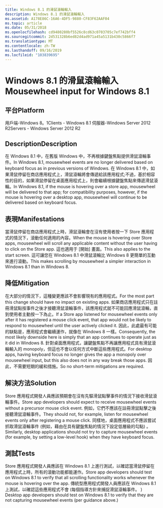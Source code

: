 ```yaml
---
title: Windows 8.1 的滑鼠滾輪輸入
description: Windows 8.1 的滑鼠滾輪輸入
ms.assetid: A178E86C-16A6-4DF5-9880-CF83F62AAF04
ms.topic: article
ms.date: 05/31/2018
ms.openlocfilehash: cd9480280bf5526c8cd63c0703705c7ef742bff4
ms.sourcegitcommit: 2d531328b6ed82d4ad971a45a5131b430c5866f7
ms.translationtype: MT
ms.contentlocale: zh-TW
ms.lasthandoff: 09/16/2019
ms.locfileid: "103839695"
---
```

# <a name="mousewheel-input-for-windows-81"></a><span data-ttu-id="ffe70-103">Windows 8.1 的滑鼠滾輪輸入</span><span class="sxs-lookup"><span data-stu-id="ffe70-103">Mousewheel input for Windows 8.1</span></span>

## <a name="platform"></a><span data-ttu-id="ffe70-104">平台</span><span class="sxs-lookup"><span data-stu-id="ffe70-104">Platform</span></span>

<dl> <span data-ttu-id="ffe70-105">用戶端-Windows 8。1</span><span class="sxs-lookup"><span data-stu-id="ffe70-105">Clients - Windows 8.1</span></span>  
<span data-ttu-id="ffe70-106">伺服器-Windows Server 2012 R2</span><span class="sxs-lookup"><span data-stu-id="ffe70-106">Servers - Windows Server 2012 R2</span></span>  
</dl>

## <a name="description"></a><span data-ttu-id="ffe70-107">Description</span><span class="sxs-lookup"><span data-stu-id="ffe70-107">Description</span></span>

<span data-ttu-id="ffe70-108">在 Windows 8.1 中，在舊版 Windows 中，不再根據鍵盤焦點提供滑鼠滾輪事件。</span><span class="sxs-lookup"><span data-stu-id="ffe70-108">In Windows 8.1, mousewheel events are no longer delivered based on keyboard focus as in previous versions of Windows.</span></span> <span data-ttu-id="ffe70-109">在 Windows 8.1 中，如果滑鼠停留在商店應用程式上，滑鼠滾輪將會傳遞給該應用程式;不過，基於相容性的目的，如果滑鼠停留在桌面應用程式上，則會繼續根據鍵盤焦點來傳遞滑鼠滾輪。</span><span class="sxs-lookup"><span data-stu-id="ffe70-109">In Windows 8.1, if the mouse is hovering over a store app, mousewheel will be delivered to that app; for compatibility purposes, however, if the mouse is hovering over a desktop app, mousewheel will continue to be delivered based on keyboard focus.</span></span>

## <a name="manifestations"></a><span data-ttu-id="ffe70-110">表現</span><span class="sxs-lookup"><span data-stu-id="ffe70-110">Manifestations</span></span>

<span data-ttu-id="ffe70-111">當滑鼠停留在商店應用程式上時，滑鼠滾輪會在沒有使用者按一下 Store 應用程式的情況下，滾動任何適用的內容。</span><span class="sxs-lookup"><span data-stu-id="ffe70-111">When the mouse is hovering over Store apps, mousewheel will scroll any applicable content without the user having to click on the Store app.</span></span> <span data-ttu-id="ffe70-112">這也適用于 [開始] 畫面。</span><span class="sxs-lookup"><span data-stu-id="ffe70-112">This also applies to the start screen.</span></span> <span data-ttu-id="ffe70-113">這可讓您在 Windows 8.1 中滑鼠滾輪比 Windows 8 更簡單的互動來進行滾動。</span><span class="sxs-lookup"><span data-stu-id="ffe70-113">This makes scrolling by mousewheel a simpler interaction in Windows 8.1 than in Windows 8.</span></span>

## <a name="mitigation"></a><span data-ttu-id="ffe70-114">降低</span><span class="sxs-lookup"><span data-stu-id="ffe70-114">Mitigation</span></span>

<span data-ttu-id="ffe70-115">在大部分的情況下，這種變更應該不會影響現有的應用程式。</span><span class="sxs-lookup"><span data-stu-id="ffe70-115">For the most part this change should have no impact on existing apps.</span></span> <span data-ttu-id="ffe70-116">如果商店應用程式只在註冊滑鼠點按事件之後才接聽滑鼠滾輪事件，該應用程式就不可能回應滑鼠滾輪，直到使用者主動按一下為止。</span><span class="sxs-lookup"><span data-stu-id="ffe70-116">If a Store app listened for mousewheel events only after it has registered a mouse click event, that app would not be likely to respond to mousewheel until the user actively clicked it.</span></span> <span data-ttu-id="ffe70-117">因此，此處最有可能的缺點是，應用程式會繼續運作，就像在 Windows 8 一樣。</span><span class="sxs-lookup"><span data-stu-id="ffe70-117">Consequently, the most likely downside here is simply that an app continues to operate just as it did in Windows 8.</span></span> <span data-ttu-id="ffe70-118">針對桌面應用程式，讓鍵盤焦點不再讓應用程式具有滑鼠滾輪輸入的 monopoly，但這也不會以任何方式中斷這些應用程式。</span><span class="sxs-lookup"><span data-stu-id="ffe70-118">For desktop apps, having keyboard focus no longer gives the app a monopoly over mousewheel input, but this also does not in any way break those apps.</span></span> <span data-ttu-id="ffe70-119">因此，不需要短期的緩和措施。</span><span class="sxs-lookup"><span data-stu-id="ffe70-119">So no short-term mitigations are required.</span></span>

## <a name="solution"></a><span data-ttu-id="ffe70-120">解決方法</span><span class="sxs-lookup"><span data-stu-id="ffe70-120">Solution</span></span>

<span data-ttu-id="ffe70-121">Store 應用程式開發人員應該預期會在沒有先驅滑鼠點擊事件的情況下接收滑鼠滾輪事件。</span><span class="sxs-lookup"><span data-stu-id="ffe70-121">Store app developers should expect to receive mousewheel events without a precursor mouse click event.</span></span> <span data-ttu-id="ffe70-122">例如，它們不應該在註冊滑鼠點擊之後接聽滑鼠滾輪事件。</span><span class="sxs-lookup"><span data-stu-id="ffe70-122">They should not, for example, listen for mousewheel events only after registering a mouse click.</span></span> <span data-ttu-id="ffe70-123">同樣地，桌面應用程式不應該嘗試抓取滑鼠滾輪事件 (例如，藉由在具有鍵盤焦點的情況下設定低層級的勾點) 。</span><span class="sxs-lookup"><span data-stu-id="ffe70-123">Similarly, desktop applications should not try to capture mousewheel events (for example, by setting a low-level hook) when they have keyboard focus.</span></span>

## <a name="tests"></a><span data-ttu-id="ffe70-124">測試</span><span class="sxs-lookup"><span data-stu-id="ffe70-124">Tests</span></span>

<span data-ttu-id="ffe70-125">Store 應用程式開發人員應該在 Windows 8.1 上進行測試，以確認當滑鼠停留在應用程式上時，所有的滾動功能都能運作。</span><span class="sxs-lookup"><span data-stu-id="ffe70-125">Store app developers should test on Windows 8.1 to verify that all scrolling functionality works whenever the mouse is hovering over the app.</span></span> <span data-ttu-id="ffe70-126">傳統型應用程式開發人員應該在 Windows 8.1 上測試，以確認這些應用程式不會 (每個指導方針來捕捉滑鼠滾輪事件。 ) </span><span class="sxs-lookup"><span data-stu-id="ffe70-126">Desktop app developers should test on Windows 8.1 to verify that they are not capturing mousewheel events (per guidance above.)</span></span>

 

 




